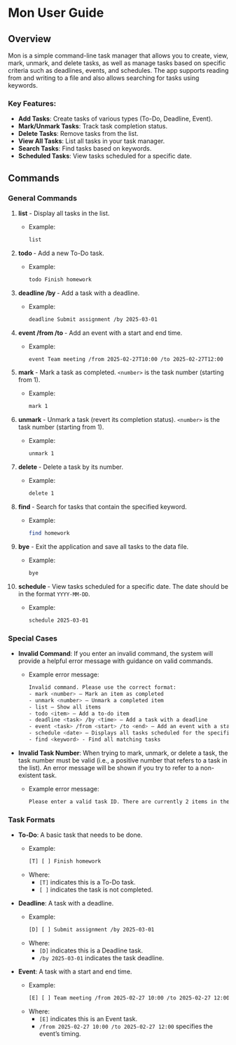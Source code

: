 # Mon User Guide

## Overview

Mon is a simple command-line task manager that allows you to create, view, mark, unmark, and delete tasks, as well as manage tasks based on specific criteria such as deadlines, events, and schedules. The app supports reading from and writing to a file and also allows searching for tasks using keywords.

### Key Features:
- **Add Tasks**: Create tasks of various types (To-Do, Deadline, Event).
- **Mark/Unmark Tasks**: Track task completion status.
- **Delete Tasks**: Remove tasks from the list.
- **View All Tasks**: List all tasks in your task manager.
- **Search Tasks**: Find tasks based on keywords.
- **Scheduled Tasks**: View tasks scheduled for a specific date.

## Commands

### General Commands
1. **list** - Display all tasks in the list.
    - Example: 
      ```sh
      list
      ```

2. **todo <task>** - Add a new To-Do task.
    - Example:
      ```sh
      todo Finish homework
      ```

3. **deadline <task> /by <time>** - Add a task with a deadline.
    - Example:
      ```sh
      deadline Submit assignment /by 2025-03-01
      ```

4. **event <task> /from <start> /to <end>** - Add an event with a start and end time.
    - Example:
      ```sh
      event Team meeting /from 2025-02-27T10:00 /to 2025-02-27T12:00
      ```

5. **mark <number>** - Mark a task as completed. `<number>` is the task number (starting from 1).
    - Example:
      ```sh
      mark 1
      ```

6. **unmark <number>** - Unmark a task (revert its completion status). `<number>` is the task number (starting from 1).
    - Example:
      ```sh
      unmark 1
      ```

7. **delete <number>** - Delete a task by its number.
    - Example:
      ```sh
      delete 1
      ```

8. **find <keyword>** - Search for tasks that contain the specified keyword.
    - Example:
      ```sh
      find homework
      ```

9. **bye** - Exit the application and save all tasks to the data file.
    - Example:
      ```sh
      bye
      ```

10. **schedule <date>** - View tasks scheduled for a specific date. The date should be in the format `YYYY-MM-DD`.
    - Example:
      ```sh
      schedule 2025-03-01
      ```

### Special Cases
- **Invalid Command**: If you enter an invalid command, the system will provide a helpful error message with guidance on valid commands.
    - Example error message:
      ```sh
      Invalid command. Please use the correct format:
      - mark <number> – Mark an item as completed
      - unmark <number> – Unmark a completed item
      - list – Show all items
      - todo <item> – Add a to-do item
      - deadline <task> /by <time> – Add a task with a deadline
      - event <task> /from <start> /to <end> – Add an event with a start and end time
      - schedule <date> – Displays all tasks scheduled for the specified date (format: YYYY-MM-DD)
      - find <keyword> - Find all matching tasks
      ```

- **Invalid Task Number**: When trying to mark, unmark, or delete a task, the task number must be valid (i.e., a positive number that refers to a task in the list). An error message will be shown if you try to refer to a non-existent task.
    - Example error message:
      ```sh
      Please enter a valid task ID. There are currently 2 items in the list.
      ```

### Task Formats
- **To-Do**: A basic task that needs to be done.
    - Example: 
      ```sh
      [T] [ ] Finish homework
      ```
    - Where:
      - `[T]` indicates this is a To-Do task.
      - `[ ]` indicates the task is not completed.

- **Deadline**: A task with a deadline.
    - Example:
      ```sh
      [D] [ ] Submit assignment /by 2025-03-01
      ```
    - Where:
      - `[D]` indicates this is a Deadline task.
      - `/by 2025-03-01` indicates the task deadline.

- **Event**: A task with a start and end time.
    - Example:
      ```sh
      [E] [ ] Team meeting /from 2025-02-27 10:00 /to 2025-02-27 12:00
      ```
    - Where:
      - `[E]` indicates this is an Event task.
      - `/from 2025-02-27 10:00 /to 2025-02-27 12:00` specifies the event’s timing.
